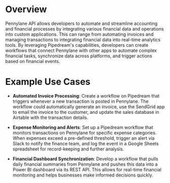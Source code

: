 # Overview

Pennylane API allows developers to automate and streamline accounting and financial processes by integrating various financial data and operations into custom applications. This can range from automating invoices and managing transactions to integrating financial data into real-time analytics tools. By leveraging Pipedream's capabilities, developers can create workflows that connect Pennylane with other apps to automate complex financial tasks, synchronize data across platforms, and trigger actions based on financial events.

# Example Use Cases

- **Automated Invoice Processing**: Create a workflow on Pipedream that triggers whenever a new transaction is posted in Pennylane. The workflow could automatically generate an invoice, use the SendGrid app to email the invoice to the customer, and update the sales database in Airtable with the transaction details.

- **Expense Monitoring and Alerts**: Set up a Pipedream workflow that monitors transactions on Pennylane for specific expense categories. When expenses exceed a pre-defined threshold, trigger an alert via Slack to notify the finance team, and log the event in a Google Sheets spreadsheet for record-keeping and further analysis.

- **Financial Dashboard Synchronization**: Develop a workflow that pulls daily financial summaries from Pennylane and pushes this data into a Power BI dashboard via its REST API. This allows for real-time financial monitoring and helps businesses make informed decisions quickly.
